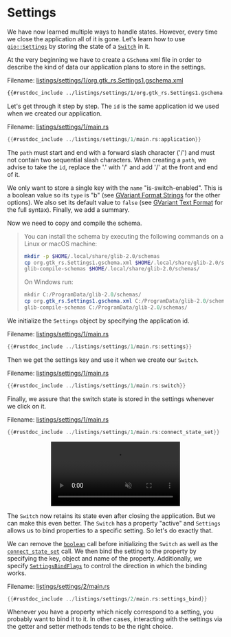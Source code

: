# Settings

We have now learned multiple ways to handle states.
However, every time we close the application all of it is gone.
Let's learn how to use [`gio::Settings`](https://gtk-rs.org/gtk-rs-core/stable/latest/docs/gio/struct.Settings.html) by storing the state of a [`Switch`](../docs/gtk4/struct.Switch.html) in it.

At the very beginning we have to create a `GSchema` xml file in order to describe the kind of data our application plans to store in the settings.

Filename: <a class=file-link href="https://github.com/gtk-rs/gtk4-rs/blob/master/book/listings/settings/1/org.gtk_rs.Settings1.gschema.xml">listings/settings/1/org.gtk_rs.Settings1.gschema.xml</a>

```xml
{{#rustdoc_include ../listings/settings/1/org.gtk_rs.Settings1.gschema.xml}}
```
Let's get through it step by step.
The `id` is the same application id we used when we created our application.

Filename: <a class=file-link href="https://github.com/gtk-rs/gtk4-rs/blob/master/book/listings/settings/1/main.rs">listings/settings/1/main.rs</a>

```rust ,no_run,noplayground
{{#rustdoc_include ../listings/settings/1/main.rs:application}}
```
The `path` must start and end with a forward slash character ('/') and must not contain two sequential slash characters.
When creating a `path`, we advise to take the `id`, replace the '.' with '/' and add '/' at the front and end of it.

We only want to store a single key with the `name` "is-switch-enabled".
This is a boolean value so its `type` is "b" (see [GVariant Format Strings](https://docs.gtk.org/glib/gvariant-format-strings.html) for the other options).
We also set its default value to `false` (see [GVariant Text Format](https://docs.gtk.org/glib/gvariant-text.html) for the full syntax).
Finally, we add a summary.

Now we need to copy and compile the schema.

> You can install the schema by executing the following commands on a Linux or macOS machine:
> ```bash
> mkdir -p $HOME/.local/share/glib-2.0/schemas
> cp org.gtk_rs.Settings1.gschema.xml $HOME/.local/share/glib-2.0/schemas/
> glib-compile-schemas $HOME/.local/share/glib-2.0/schemas/
> ```
> 
> On Windows run:
> ```powershell
> mkdir C:/ProgramData/glib-2.0/schemas/
> cp org.gtk_rs.Settings1.gschema.xml C:/ProgramData/glib-2.0/schemas/
> glib-compile-schemas C:/ProgramData/glib-2.0/schemas/
> ```

We initialize the `Settings` object by specifying the application id.

Filename: <a class=file-link href="https://github.com/gtk-rs/gtk4-rs/blob/master/book/listings/settings/1/main.rs">listings/settings/1/main.rs</a>

```rust ,no_run,noplayground
{{#rustdoc_include ../listings/settings/1/main.rs:settings}}
```

Then we get the settings key and use it when we create our `Switch`.

Filename: <a class=file-link href="https://github.com/gtk-rs/gtk4-rs/blob/master/book/listings/settings/1/main.rs">listings/settings/1/main.rs</a>

```rust ,no_run,noplayground
{{#rustdoc_include ../listings/settings/1/main.rs:switch}}
```

Finally, we assure that the switch state is stored in the settings whenever we click on it.

Filename: <a class=file-link href="https://github.com/gtk-rs/gtk4-rs/blob/master/book/listings/settings/1/main.rs">listings/settings/1/main.rs</a>

```rust ,no_run,noplayground
{{#rustdoc_include ../listings/settings/1/main.rs:connect_state_set}}
```

<div style="text-align:center">
 <video autoplay muted loop>
  <source src="vid/settings_1.webm" type="video/webm">
  <p>A video which shows that the app can now store the app state</p>
 </video>
</div>

The `Switch` now retains its state even after closing the application.
But we can make this even better.
The `Switch` has a property "active" and `Settings` allows us to bind properties to a specific setting.
So let's do exactly that.

We can remove the [`boolean`](https://gtk-rs.org/gtk-rs-core/stable/latest/docs/gio/prelude/trait.SettingsExt.html#tymethod.boolean) call before initializing the `Switch` as well as the [`connect_state_set`](../docs/gtk4/struct.Switch.html#method.connect_state_set) call.
We then bind the setting to the property by specifying the key, object and name of the property.
Additionally, we specify [`SettingsBindFlags`](https://gtk-rs.org/gtk-rs-core/stable/latest/docs/gio/struct.SettingsBindFlags.html) to control the direction in which the binding works.

Filename: <a class=file-link href="https://github.com/gtk-rs/gtk4-rs/blob/master/book/listings/settings/2/main.rs">listings/settings/2/main.rs</a>

```rust ,no_run,noplayground
{{#rustdoc_include ../listings/settings/2/main.rs:settings_bind}}
```

Whenever you have a property which nicely correspond to a setting, you probably want to bind it to it.
In other cases, interacting with the settings via the getter and setter methods tends to be the right choice.
